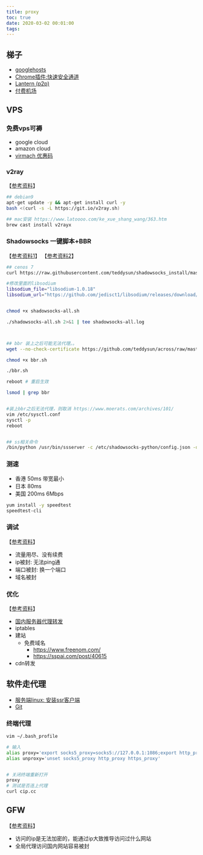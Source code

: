 ```yaml
---
title: proxy
toc: true
date: 2020-03-02 00:01:00
tags:
---
```


<script>
	document.getElementById('main').innerHTML = '不可见';
</script>


## 梯子
* [googlehosts](https://github.com/googlehosts/hosts)
* [Chrome插件:快速安全通道](https://chrome.google.com/webstore/detail/faststunnel-vpn/bblcccknbdbplgmdjnnikffefhdlobhp)
* [Lantern (p2p)](https://github.com/getlantern/download)
* [付费机场](http://387099.blogspot.com/2018/03/ssssr.html)



## VPS
### 免费vps可褥
* google cloud
* amazon cloud
* [virmach 优惠码](https://blog.csdn.net/qq_42237101/article/details/80364032#comments)

### v2ray
【[参考资料](https://github.com/233boy/v2ray/wiki/V2Ray%E6%90%AD%E5%BB%BA%E8%AF%A6%E7%BB%86%E5%9B%BE%E6%96%87%E6%95%99%E7%A8%8B)】
```sh
## debian9
apt-get update -y && apt-get install curl -y
bash <(curl -s -L https://git.io/v2ray.sh)

## mac安装 https://www.latoooo.com/ke_xue_shang_wang/363.htm
brew cast install v2rayx
```

### Shadowsocks 一键脚本+BBR
【[参考资料1](https://my.oschina.net/bluefrankey/blog/2994825)】
【[参考资料2](https://github.com/teddysun/shadowsocks_install/tree/master)】
```sh
## cenos 7
curl https://raw.githubusercontent.com/teddysun/shadowsocks_install/master/shadowsocks-all.sh > shadowsocks-all.sh

#修改里面的libsodium
libsodium_file="libsodium-1.0.18"
libsodium_url="https://github.com/jedisct1/libsodium/releases/download/1.0.18-RELEASE/libsodium-1.0.18.tar.gz"


chmod +x shadowsocks-all.sh

./shadowsocks-all.sh 2>&1 | tee shadowsocks-all.log



## bbr 装上之后可能无法代理。。
wget --no-check-certificate https://github.com/teddysun/across/raw/master/bbr.sh

chmod +x bbr.sh

./bbr.sh

reboot # 重启生效

lsmod | grep bbr


#装上bbr之后无法代理，则取消 https://www.moerats.com/archives/101/
vim /etc/sysctl.conf
sysctl -p
reboot


## ss相关命令
/bin/python /usr/bin/ssserver -c /etc/shadowsocks-python/config.json -d start
```


### 测速
* 香港 50ms    带宽最小
* 日本 80ms     
* 美国 200ms  6Mbps
```sh
yum install -y speedtest
speedtest-cli
```


### 调试
【[参考资料](https://tlanyan.me/recovery-blocked-ip/amp/)】
* 流量用尽、没有续费
* ip被封: 无法ping通
* 端口被封: 换一个端口
* 域名被封


### 优化
【[参考资料](https://tlanyan.me/recovery-blocked-ip/amp/)】
* [国内服务器代理转发](https://www.hijk.pw/forward-traffic-via-internal-vps/)
* iptables
* 建站
	* 免费域名
		* https://www.freenom.com/
		* https://sspai.com/post/40615
* cdn转发






## 软件走代理
* [服务端linux: 安装ssr客户端](https://www.flyzy2005.com/fan-qiang/shadowsocks/install-shadowsocks-in-one-command/)
* [Git](../_posts/3.运维/Git.md)

### 终端代理
```sh
vim ~/.bash_profile

# 输入
alias proxy='export socks5_proxy=socks5://127.0.0.1:1086;export http_proxy=http://127.0.0.1:1087;export https_proxy=http://127.0.0.1:1087;'
alias unproxy='unset socks5_proxy http_proxy https_proxy'


# 关闭终端重新打开
proxy
# 测试是否连上代理
curl cip.cc
```







## GFW
【[参考资料]()】
* 访问的ip是无法加密的，能通过ip大致推导访问过什么网站
* 全局代理访问国内网站容易被封
